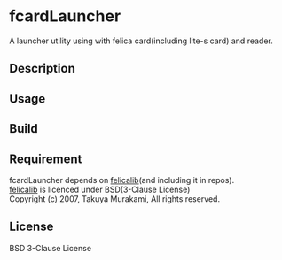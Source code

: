 # fcardLauncher

A launcher utility using with felica card(including lite-s card) and reader.

## Description

## Usage

## Build

## Requirement
fcardLauncher depends on [felicalib](http://felicalib.tmurakam.org/ "felicalib")(and including it in repos).  
[felicalib](http://felicalib.tmurakam.org/ "felicalib") is licenced under BSD(3-Clause License)  
  Copyright (c) 2007, Takuya Murakami, All rights reserved.

## License
BSD 3-Clause License


